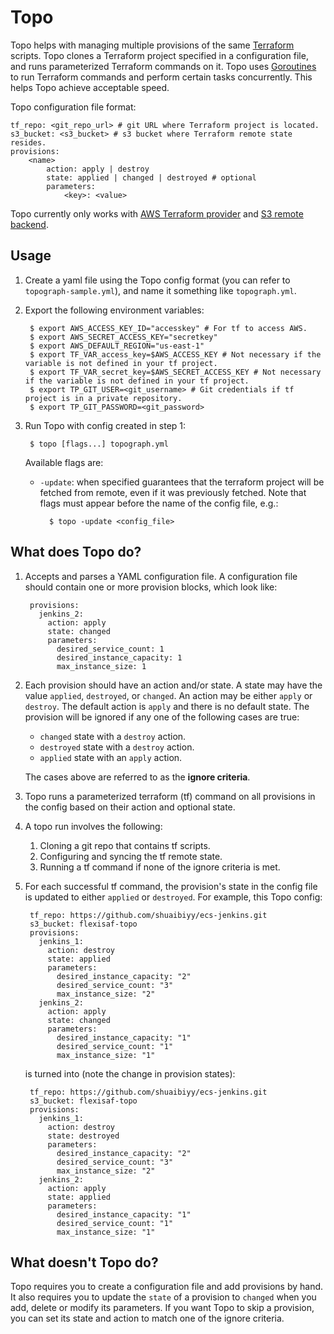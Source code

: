 # Topo

Topo helps with managing multiple provisions of the same [Terraform](https://terraform.io) scripts.
Topo clones a Terraform project specified in a configuration file, and runs parameterized Terraform commands on it.
Topo uses [Goroutines](https://www.golang-book.com/books/intro/10) to run Terraform commands and perform certain tasks concurrently. This helps Topo achieve acceptable speed.

Topo configuration file format:

    tf_repo: <git_repo_url> # git URL where Terraform project is located.
    s3_bucket: <s3_bucket> # s3 bucket where Terraform remote state resides.
    provisions:
        <name>
            action: apply | destroy
            state: applied | changed | destroyed # optional
            parameters:
                <key>: <value>
Topo currently only works with [AWS Terraform provider](https://www.terraform.io/docs/providers/aws/index.html) and [S3 remote backend](https://www.terraform.io/docs/state/remote/s3.html).

## Usage

1. Create a yaml file using the Topo config format (you can refer to `topograph-sample.yml`), and name it something like `topograph.yml`.
2. Export the following environment variables:

        $ export AWS_ACCESS_KEY_ID="accesskey" # For tf to access AWS.
        $ export AWS_SECRET_ACCESS_KEY="secretkey"
        $ export AWS_DEFAULT_REGION="us-east-1"
        $ export TF_VAR_access_key=$AWS_ACCESS_KEY # Not necessary if the variable is not defined in your tf project.
        $ export TF_VAR_secret_key=$AWS_SECRET_ACCESS_KEY # Not necessary if the variable is not defined in your tf project.
        $ export TP_GIT_USER=<git_username> # Git credentials if tf project is in a private repository.
        $ export TP_GIT_PASSWORD=<git_password>
3. Run Topo with config created in step 1:

        $ topo [flags...] topograph.yml
    Available flags are:
    * `-update`: when specified guarantees that the terraform project will be fetched from remote, even if it was previously fetched. Note that flags must appear before the name of the config file, e.g.:
        
            $ topo -update <config_file>

## What does Topo do?

1. Accepts and parses a YAML configuration file. A configuration file should contain one or more provision blocks, which look like:

        provisions:
          jenkins_2:
            action: apply
            state: changed
            parameters:
              desired_service_count: 1
              desired_instance_capacity: 1
              max_instance_size: 1
2. Each provision should have an action and/or state. A state may have the value `applied`, `destroyed`, or `changed`.
    An action may be either `apply` or `destroy`. The default action is `apply` and there is no default state. The provision will be ignored if any one of the following cases are true:
    - `changed` state with a `destroy` action.
    - `destroyed` state with a `destroy` action.
    - `applied` state with an `apply` action.
    
    The cases above are referred to as the __ignore criteria__.
3. Topo runs a parameterized terraform (tf) command on all provisions in the config based on their action and optional state.
4. A topo run involves the following:
    1. Cloning a git repo that contains tf scripts.
    2. Configuring and syncing the tf remote state.
    3. Running a tf command if none of the ignore criteria is met.
5. For each successful tf command, the provision's state in the config file is updated to either `applied` or `destroyed`. For example, this Topo config:

        tf_repo: https://github.com/shuaibiyy/ecs-jenkins.git
        s3_bucket: flexisaf-topo
        provisions:
          jenkins_1:
            action: destroy
            state: applied
            parameters:
              desired_instance_capacity: "2"
              desired_service_count: "3"
              max_instance_size: "2"
          jenkins_2:
            action: apply
            state: changed
            parameters:
              desired_instance_capacity: "1"
              desired_service_count: "1"
              max_instance_size: "1"
    is turned into (note the change in provision states):
    
        tf_repo: https://github.com/shuaibiyy/ecs-jenkins.git
        s3_bucket: flexisaf-topo
        provisions:
          jenkins_1:
            action: destroy
            state: destroyed
            parameters:
              desired_instance_capacity: "2"
              desired_service_count: "3"
              max_instance_size: "2"
          jenkins_2:
            action: apply
            state: applied
            parameters:
              desired_instance_capacity: "1"
              desired_service_count: "1"
              max_instance_size: "1"

## What doesn't Topo do?

Topo requires you to create a configuration file and add provisions by hand. It also requires you to update the `state` of a provision to `changed` when you add, delete or modify its parameters.
If you want Topo to skip a provision, you can set its state and action to match one of the ignore criteria.
